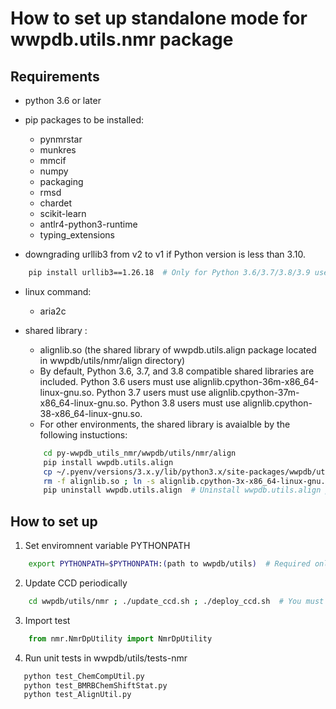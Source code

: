 # How to set up standalone mode for wwpdb.utils.nmr package

## Requirements
- python 3.6 or later

- pip packages to be installed:
	- pynmrstar
	- munkres
	- mmcif
	- numpy
	- packaging
	- rmsd
	- chardet
	- scikit-learn
	- antlr4-python3-runtime
	- typing_extensions

- downgrading urllib3 from v2 to v1 if Python version is less than 3.10.
```bash
    pip install urllib3==1.26.18  # Only for Python 3.6/3.7/3.8/3.9 users
```

- linux command:
	- aria2c

- shared library :
	- alignlib.so (the shared library of wwpdb.utils.align package located in wwpdb/utils/nmr/align directory)
	- By default, Python  3.6, 3.7, and 3.8 compatible shared libraries are included.
	  Python 3.6 users must use alignlib.cpython-36m-x86_64-linux-gnu.so.
	  Python 3.7 users must use alignlib.cpython-37m-x86_64-linux-gnu.so.
	  Python 3.8 users must use alignlib.cpython-38-x86_64-linux-gnu.so.
	- For other environments, the shared library is avaialble by the following instuctions:
	```bash
		cd py-wwpdb_utils_nmr/wwpdb/utils/nmr/align
		pip install wwpdb.utils.align
		cp ~/.pyenv/versions/3.x.y/lib/python3.x/site-packages/wwpdb/utils/align/alignlib.cpython-3x-x86_64-linux-gnu.so .  # Please re-write these lines
		rm -f alignlib.so ; ln -s alignlib.cpython-3x-x86_64-linux-gnu.so alignlib.so
		pip uninstall wwpdb.utils.align  # Uninstall wwpdb.utils.align package without affecting standalone mode.
	```

## How to set up
1. Set enviromnent variable PYTHONPATH 
```bash
    export PYTHONPATH=$PYTHONPATH:(path to wwpdb/utils)  # Required only the first time.
```

2. Update CCD periodically
```bash
    cd wwpdb/utils/nmr ; ./update_ccd.sh ; ./deploy_ccd.sh  # You must run this command every Wednesday UTC+00:00.
```

3. Import test
```python
    from nmr.NmrDpUtility import NmrDpUtility
```

4. Run unit tests in wwpdb/utils/tests-nmr
```bash
   python test_ChemCompUtil.py
   python test_BMRBChemShiftStat.py
   python test_AlignUtil.py
```
